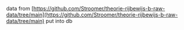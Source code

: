 data from [https://github.com/Stroomer/theorie-rijbewijs-b-raw-data/tree/main](https://github.com/Stroomer/theorie-rijbewijs-b-raw-data/tree/main) put into db